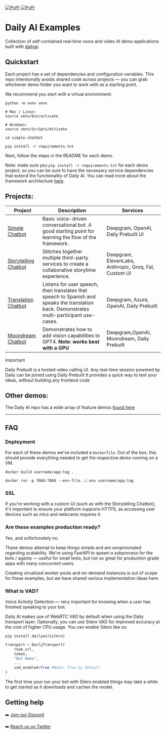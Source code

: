 [![PyPI](https://img.shields.io/pypi/v/dailyai)](https://pypi.org/project/dailyai)
[![PyPI](https://img.shields.io/badge/docs-docusaurus)](https://daily-co.github.io/dailyai-docs/docs/intro)

# Daily AI Examples

Collection of self-contained real-time voice and video AI demo applications built with [dailyai](https://github.com/daily-co/dailyai/).

## Quickstart

Each project has a set of dependencies and configuration variables. This repo intentionally avoids shared code across projects &mdash; you can grab whichever demo folder you want to work with as a starting point.

We recommend you start with a virtual environment:

```shell
python -m venv venv

# Mac / Linux:
source venv/bin/activate

# Windows:
source venv/Scripts/Activate

cd simple-chatbot

pip install -r requirements.txt
```

Next, follow the steps in the README for each demo.

Note: make sure you `pip install -r requirements.txt` for each demo project, so you can be sure to have the necessary service dependencies that extend the functionality of Daily AI. You can read more about the framework architecture [here](https://github.com/daily-co/dailyai?tab=readme-ov-file#getting-started).

## Projects:

| Project                                      | Description                                                                                                                                | Services                                              |
| -------------------------------------------- | ------------------------------------------------------------------------------------------------------------------------------------------ | ----------------------------------------------------- |
| [Simple Chatbot](simple-chatbot)             | Basic voice-driven conversational bot. A good starting point for learning the flow of the framework.                                       | Deepgram, OpenAI, Daily Prebuilt UI                   |
| [Storytelling Chatbot](storytelling-chatbot) | Stitches together multiple third-party services to create a collaborative storytime experience.                                            | Deepgram, ElevenLabs, Anthropic, Groq, Fal, Custom UI |
| [Translation Chatbot](translation-chatbot)   | Listens for user speech, then translates that speech to Spanish and speaks the translation back. Demonstrates multi-participant use-cases. | Deepgram, Azure, OpenAI, Daily Prebuilt               |
| [Moondream Chatbot](moondream-chatbot)       | Demonstrates how to add vision capabilities to GPT4. **Note: works best with a GPU**                                                       | Deepgram,OpenAI, Moondream, Daily Prebuilt            |

> [!IMPORTANT]
> Daily Prebuilt is a hosted video calling UI.
> Any real-time session powered by Daily can be joined using Daily Prebuilt
> It provides a quick way to test your ideas, without building any frontend code

## Other demos:

The Daily AI repo has a wide array of feature demos [found here](https://github.com/daily-co/dailyai/tree/main/examples)

---

## FAQ

### Deployment

For each of these demos we've included a `Dockerfile`. Out of the box, this should provide everything needed to get the respective demo running on a VM.

```shell
docker build username/app:tag .

docker run -p 7860:7860 --env-file ./.env username/app:tag
```

### SSL

If you're working with a custom UI (such as with the Storytelling Chatbot), it's important to ensure your platform supports HTTPS, as accessing user devices such as mics and webcams requires it.

### Are these examples production ready?

Yes, and unfortunately no.

These demos attempt to keep things simple and are unopinionated regarding scalability. We're using FastAPI to spawn a subprocess for the bots / agents &mdash; useful for small tests, but not so great for production grade apps with many concurrent users.

Creating virualized worker pools and on-demand instances is out of scope for these examples, but we have shared various implementation ideas here.

### What is VAD?

Voice Activity Detection &mdash; very important for knowing when a user has finished speaking to your bot.

Daily AI makes use of WebRTC VAD by default when using the Daily transport layer. Optionally, you can use Silero VAD for improved accuracy at the cost of higher CPU usage. You can enable Silero like so:

```shell
pip install dailyai[silero]
```

```py
transport = DailyTransport(
    room_url,
    token,
    "Bot Name",
    ...
    vad_enabled=True #Note: True by default
)
```

The first time your run your bot with Silero enabled things may take a while to get started as it downloads and caches the model.

## Getting help

➡️ [Join our Discord](https://discord.gg/dailyai)

➡️ [Reach us on Twitter](https://x.com/trydaily)
